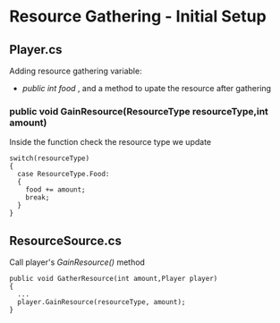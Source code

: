 # Resource Gathering - Initial Setup
## **Player.cs**
Adding resource gathering variable:
+ _public int food_ ,
and a method to upate the resource after gathering
### public void GainResource(ResourceType resourceType,int amount)
Inside the function check the resource type we update 
```
switch(resourceType)
{
  case ResourceType.Food:
  {
    food += amount;
    break;
  }
}
```

## **ResourceSource.cs**
Call player's _GainResource()_ method
```
public void GatherResource(int amount,Player player)
{
  ...
  player.GainResource(resourceType, amount);
}
```
